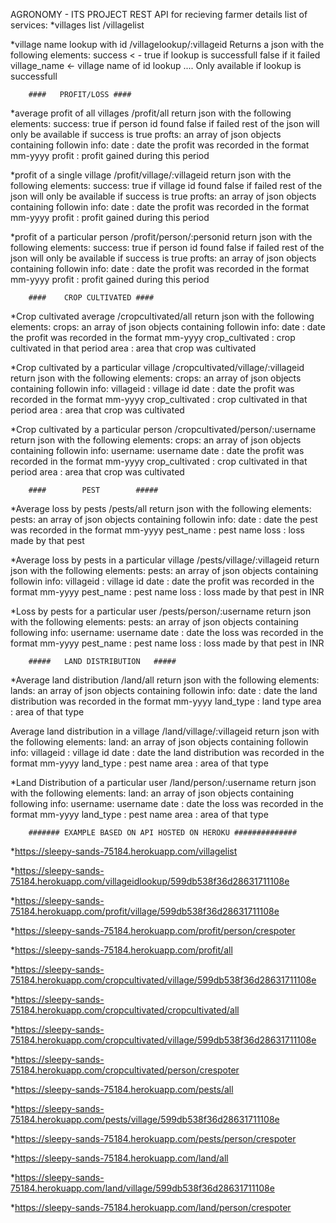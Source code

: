﻿AGRONOMY - ITS PROJECT
REST API for recieving farmer details
list of services:
*villages list      /villagelist
	
*village name lookup with id        /villagelookup/:villageid
	Returns a json with the following elements:
    	success  < -  true if lookup is successfull false if it failed
    	village_name <-  village name of id lookup .... Only available if lookup is successfull

		####   PROFIT/LOSS ####


*average profit of all villages     /profit/all
	return json with the following elements:
    	success: true if person id found false if failed
   	 rest of the json will only be available if success is true
    	profts: an array of json objects containing followin info:
        	date : date the profit was recorded in the format mm-yyyy
        	profit : profit gained during this period
	


*profit of a single village         /profit/village/:villageid
	return json with the following elements:
    	success: true if village id found false if failed
    	rest of the json will only be available if success is true
    	profts: an array of json objects containing followin info:
        	date : date the profit was recorded in the format mm-yyyy
        	profit : profit gained during this period


*profit of a particular person      /profit/person/:personid
	return json with the following elements:
    	success: true if person id found false if failed
    	rest of the json will only be available if success is true
    	profts: an array of json objects containing followin info:
        	date : date the profit was recorded in the format mm-yyyy
        	profit : profit gained during this period



		#### 	CROP CULTIVATED ####

*Crop cultivated average 	/cropcultivated/all
	return json with the following elements:
    	crops: an array of json objects containing followin info:
       	 	date : date the profit was recorded in the format mm-yyyy
        	crop_cultivated : crop cultivated in that period
        	area : area that crop was cultivated

*Crop cultivated by a particular village	/cropcultivated/village/:villageid
	return json with the following elements:
    	crops: an array of json objects containing followin info:
        	villageid : village id
        	date : date the profit was recorded in the format mm-yyyy
        	crop_cultivated : crop cultivated in that period
        	area : area that crop was cultivated

*Crop cultivated by a particular person		/cropcultivated/person/:username
	return json with the following elements:
    	crops: an array of json objects containing followin info:
        	username: username
        	date : date the profit was recorded in the format mm-yyyy
        	crop_cultivated : crop cultivated in that period
        	area : area that crop was cultivated


		####   		PEST 		#####

*Average loss by pests		/pests/all
	return json with the following elements:
    	pests: an array of json objects containing followin info:
        	date : date the pest was recorded in the format mm-yyyy
        	pest_name : pest name
        	loss : loss made by that pest

*Average loss by pests in a particular village 		/pests/village/:villageid
	return json with the following elements:
    	pests: an array of json objects containing followin info:
        	villageid : village id
       	 	date : date the profit was recorded in the format mm-yyyy
        	pest_name : pest name
        	loss : loss made by that pest in INR

*Loss by pests for a particular user 		/pests/person/:username
	  return json with the following elements:
   	 pests: an array of json objects containing following info:
        	username: username
        	date : date the loss was recorded in the format mm-yyyy
        	pest_name : pest name
        	loss : loss made by that pest in INR



		#####	LAND DISTRIBUTION	#####

*Average land distribution 		/land/all
	return json with the following elements:
    	lands: an array of json objects containing followin info:
       		date : date the land distribution was recorded in the format mm-yyyy
        	land_type : land type
        	area : area of that type

Average land distribution in a village 		/land/village/:villageid
	return json with the following elements:
    	land: an array of json objects containing followin info:
        	villageid : village id
        	date : date the land distribution was recorded in the format mm-yyyy
        	land_type : pest name
        	area : area of that type

*Land Distribution of a particular user 	/land/person/:username
	return json with the following elements:
    	land: an array of json objects containing following info:
        	username: username
        	date : date the loss was recorded in the format mm-yyyy
        	land_type : pest name
        	area : area of that type



		####### EXAMPLE BASED ON API HOSTED ON HEROKU ##############

*https://sleepy-sands-75184.herokuapp.com/villagelist

*https://sleepy-sands-75184.herokuapp.com/villageidlookup/599db538f36d28631711108e

*https://sleepy-sands-75184.herokuapp.com/profit/village/599db538f36d28631711108e

*https://sleepy-sands-75184.herokuapp.com/profit/person/crespoter

*https://sleepy-sands-75184.herokuapp.com/profit/all

*https://sleepy-sands-75184.herokuapp.com/cropcultivated/village/599db538f36d28631711108e

*https://sleepy-sands-75184.herokuapp.com/cropcultivated/cropcultivated/all

*https://sleepy-sands-75184.herokuapp.com/cropcultivated/village/599db538f36d28631711108e

*https://sleepy-sands-75184.herokuapp.com/cropcultivated/person/crespoter

*https://sleepy-sands-75184.herokuapp.com/pests/all

*https://sleepy-sands-75184.herokuapp.com/pests/village/599db538f36d28631711108e

*https://sleepy-sands-75184.herokuapp.com/pests/person/crespoter

*https://sleepy-sands-75184.herokuapp.com/land/all

*https://sleepy-sands-75184.herokuapp.com/land/village/599db538f36d28631711108e

*https://sleepy-sands-75184.herokuapp.com/land/person/crespoter
